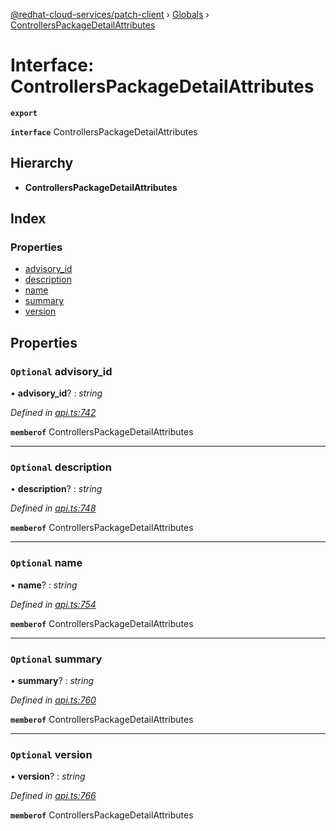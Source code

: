 [@redhat-cloud-services/patch-client](../README.md) › [Globals](../globals.md) › [ControllersPackageDetailAttributes](controllerspackagedetailattributes.md)

# Interface: ControllersPackageDetailAttributes

**`export`** 

**`interface`** ControllersPackageDetailAttributes

## Hierarchy

* **ControllersPackageDetailAttributes**

## Index

### Properties

* [advisory_id](controllerspackagedetailattributes.md#optional-advisory_id)
* [description](controllerspackagedetailattributes.md#optional-description)
* [name](controllerspackagedetailattributes.md#optional-name)
* [summary](controllerspackagedetailattributes.md#optional-summary)
* [version](controllerspackagedetailattributes.md#optional-version)

## Properties

### `Optional` advisory_id

• **advisory_id**? : *string*

*Defined in [api.ts:742](https://github.com/RedHatInsights/javascript-clients/blob/669b7c5/packages/patch/api.ts#L742)*

**`memberof`** ControllersPackageDetailAttributes

___

### `Optional` description

• **description**? : *string*

*Defined in [api.ts:748](https://github.com/RedHatInsights/javascript-clients/blob/669b7c5/packages/patch/api.ts#L748)*

**`memberof`** ControllersPackageDetailAttributes

___

### `Optional` name

• **name**? : *string*

*Defined in [api.ts:754](https://github.com/RedHatInsights/javascript-clients/blob/669b7c5/packages/patch/api.ts#L754)*

**`memberof`** ControllersPackageDetailAttributes

___

### `Optional` summary

• **summary**? : *string*

*Defined in [api.ts:760](https://github.com/RedHatInsights/javascript-clients/blob/669b7c5/packages/patch/api.ts#L760)*

**`memberof`** ControllersPackageDetailAttributes

___

### `Optional` version

• **version**? : *string*

*Defined in [api.ts:766](https://github.com/RedHatInsights/javascript-clients/blob/669b7c5/packages/patch/api.ts#L766)*

**`memberof`** ControllersPackageDetailAttributes
